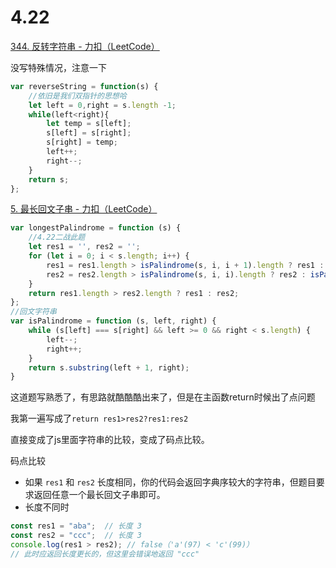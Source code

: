# 4.22

[344. 反转字符串 - 力扣（LeetCode）](https://leetcode.cn/problems/reverse-string/description/)

没写特殊情况，注意一下

```javascript
var reverseString = function(s) {
    //依旧是我们双指针的思想哈
    let left = 0,right = s.length -1;
    while(left<right){
        let temp = s[left];
        s[left] = s[right];
        s[right] = temp;
        left++;
        right--;
    }
    return s;
};
```

[5. 最长回文子串 - 力扣（LeetCode）](https://leetcode.cn/problems/longest-palindromic-substring/description/)

```javascript
var longestPalindrome = function (s) {
    //4.22二战此题
    let res1 = '', res2 = '';
    for (let i = 0; i < s.length; i++) {
        res1 = res1.length > isPalindrome(s, i, i + 1).length ? res1 : isPalindrome(s, i, i + 1);
        res2 = res2.length > isPalindrome(s, i, i).length ? res2 : isPalindrome(s, i, i);
    }
    return res1.length > res2.length ? res1 : res2;
};
//回文字符串
var isPalindrome = function (s, left, right) {
    while (s[left] === s[right] && left >= 0 && right < s.length) {
        left--;
        right++;
    }
    return s.substring(left + 1, right);
}
```

这道题写熟悉了，有思路就酷酷酷出来了，但是在主函数return时候出了点问题

我第一遍写成了`return res1>res2?res1:res2`

直接变成了js里面字符串的比较，变成了码点比较。

码点比较

* 如果 `res1` 和 `res2` 长度相同，你的代码会返回字典序较大的字符串，但题目要求返回任意一个最长回文子串即可。
* 长度不同时

```javascript
const res1 = "aba";  // 长度 3
const res2 = "ccc";  // 长度 3
console.log(res1 > res2); // false（'a'(97) < 'c'(99)）
// 此时应返回长度更长的，但这里会错误地返回 "ccc"
```